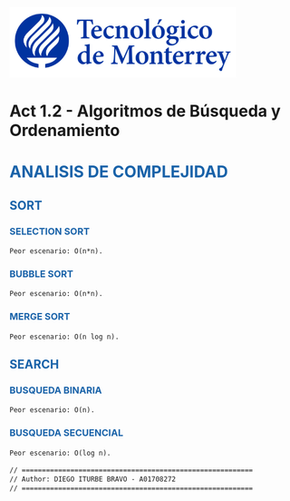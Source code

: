 ![Tec de Monterrey](images/logotecmty.png)
# Act 1.2 - Algoritmos de Búsqueda y Ordenamiento

# <span style="color: rgb(26, 99, 169);">ANALISIS DE COMPLEJIDAD   </span>
## <span style="color: rgb(26, 99, 169);">SORT   </span>
### <span style="color: rgb(26, 99, 169);">SELECTION SORT   </span>
```
Peor escenario: O(n*n).
```
### <span style="color: rgb(26, 99, 169);">BUBBLE SORT   </span>
```
Peor escenario: O(n*n).
```
### <span style="color: rgb(26, 99, 169);">MERGE SORT   </span>
```
Peor escenario: O(n log n).
```
## <span style="color: rgb(26, 99, 169);">SEARCH  </span>
### <span style="color: rgb(26, 99, 169);">BUSQUEDA BINARIA   </span>
```
Peor escenario: O(n).
```
### <span style="color: rgb(26, 99, 169);">BUSQUEDA SECUENCIAL  </span>
```
Peor escenario: O(log n).
```


```
// =========================================================
// Author: DIEGO ITURBE BRAVO - A01708272
// =========================================================
```

